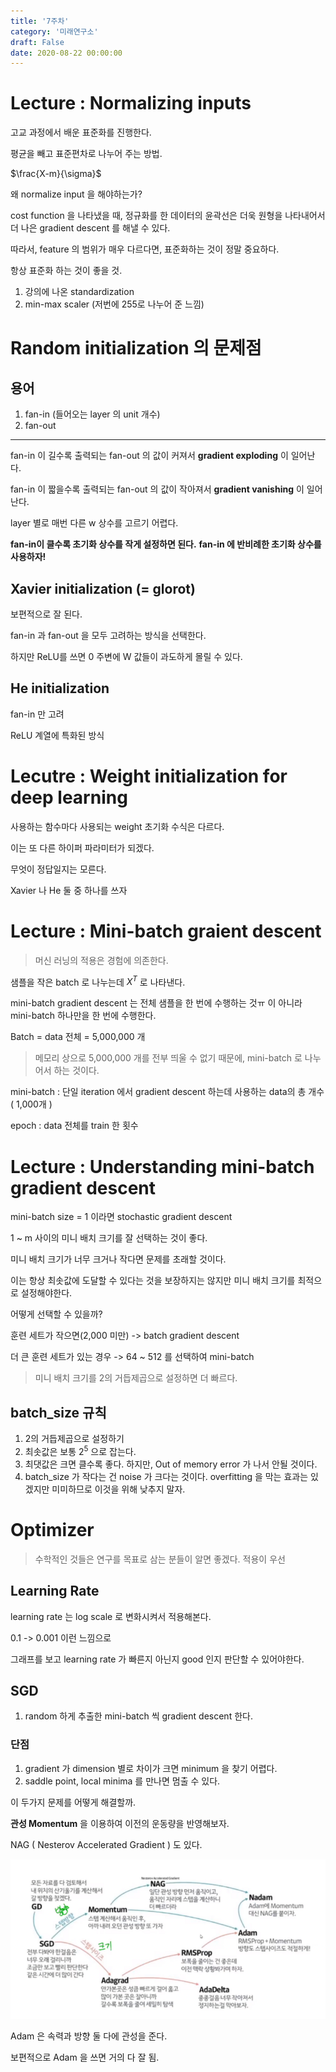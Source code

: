 ```yaml
---
title: '7주차'
category: '미래연구소'
draft: False
date: 2020-08-22 00:00:00
---
```


# Lecture : Normalizing inputs

고교 과정에서 배운 표준화를 진행한다.

평균을 빼고 표준편차로 나누어 주는 방법.

$\frac{X-m}{\sigma}$

왜 normalize input 을 해야하는가?

cost function 을 나타냈을 때, 정규화를 한 데이터의 윤곽선은 더욱 원형을 나타내어서 더 나은 gradient descent 를 해낼 수 있다.

따라서, feature 의 범위가 매우 다르다면, 표준화하는 것이 정말 중요하다.

항상 표준화 하는 것이 좋을 것.

1. 강의에 나온 standardization
2. min-max scaler (저번에 255로 나누어 준 느낌)

# Random initialization 의 문제점

## 용어

1. fan-in (들어오는 layer 의 unit 개수)
2. fan-out

---

fan-in 이 길수록 출력되는 fan-out 의 값이 커져서 **gradient exploding** 이 일어난다.

fan-in 이 짧을수록 출력되는 fan-out 의 값이 작아져서 **gradient vanishing** 이 일어난다.

layer 별로 매번 다른 w 상수를 고르기 어렵다.

**fan-in이 클수록 초기화 상수를 작게 설정하면 된다.**
**fan-in 에 반비례한 초기화 상수를 사용하자!**

## Xavier initialization (= glorot)

보편적으로 잘 된다.

fan-in 과 fan-out 을 모두 고려하는 방식을 선택한다.

하지만 ReLU를 쓰면 0 주변에 W 값들이 과도하게 몰릴 수 있다.

## He initialization

fan-in 만 고려

ReLU 계열에 특화된 방식

# Lecutre : Weight initialization for deep learning

사용하는 함수마다 사용되는 weight 초기화 수식은 다르다.

이는 또 다른 하이퍼 파라미터가 되겠다.

무엇이 정답일지는 모른다.

Xavier 나 He 둘 중 하나를 쓰자

# Lecture : Mini-batch graient descent

> 머신 러닝의 적용은 경험에 의존한다.

샘플을 작은 batch 로 나누는데 $X^{T}$ 로 나타낸다.

mini-batch gradient descent 는 전체 샘플을 한 번에 수행하는 것ㅠ 이 아니라 mini-batch 하나만을 한 번에 수행한다.

Batch = data 전체 = 5,000,000 개

> 메모리 상으로 5,000,000 개를 전부 띄울 수 없기 때문에, mini-batch 로 나누어서 하는 것이다.

mini-batch : 단일 iteration 에서 gradient descent 하는데 사용하는 data의 총 개수 ( 1,000개 )

epoch : data 전체를 train 한 횟수

# Lecture : Understanding mini-batch gradient descent

mini-batch size = 1 이라면 stochastic gradient descent

1 ~ m 사이의 미니 배치 크기를 잘 선택하는 것이 좋다.

미니 배치 크기가 너무 크거나 작다면 문제를 초래할 것이다.

이는 항상 최솟값에 도달할 수 있다는 것을 보장하지는 않지만 미니 배치 크기를 최적으로 설정해야한다.

어떻게 선택할 수 있을까?

훈련 세트가 작으면(2,000 미만) -> batch gradient descent

더 큰 훈련 세트가 있는 경우 -> 64 ~ 512 를 선택하여 mini-batch

> 미니 배치 크기를 2의 거듭제곱으로 설정하면 더 빠르다.

## batch_size 규칙

1. 2의 거듭제곱으로 설정하기
2. 최솟값은 보통 $2^5$ 으로 잡는다.
3. 최댓값은 크면 클수록 좋다. 하지만, Out of memory error 가 나서 안될 것이다.
4. batch_size 가 작다는 건 noise 가 크다는 것이다. overfitting 을 막는 효과는 있겠지만 미미하므로 이것을 위해 낮추지 말자.

# Optimizer

> 수학적인 것들은 연구를 목표로 삼는 분들이 알면 좋겠다. 적용이 우선

## Learning Rate

learning rate 는 log scale 로 변화시켜서 적용해본다.

$0.1$ -> $0.001$ 이런 느낌으로

그래프를 보고 learning rate 가 빠른지 아닌지 good 인지 판단할 수 있어야한다.

## SGD

1. random 하게 추출한 mini-batch 씩 gradient descent 한다.

### 단점

1. gradient 가 dimension 별로 차이가 크면 minimum 을 찾기 어렵다.
2. saddle point, local minima 를 만나면 멈출 수 있다.

이 두가지 문제를 어떻게 해결할까.

**관성 Momentum** 을 이용하여 이전의 운동량을 반영해보자.

NAG ( Nesterov Accelerated Gradient ) 도 있다.

![GradientDescent](./files/gradient.PNG)

Adam 은 속력과 방향 둘 다에 관성을 준다.

보편적으로 Adam 을 쓰면 거의 다 잘 됨.
